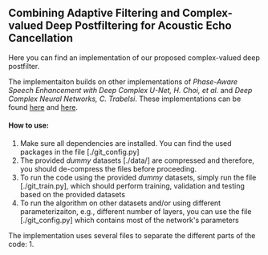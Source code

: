 
## Combining Adaptive Filtering and Complex-valued Deep Postfiltering for Acoustic Echo Cancellation 

Here you can find an implementation of our proposed complex-valued deep postfilter. 

The implementaiton builds on other implementations of *Phase-Aware Speech Enhancement with Deep Complex U-Net, H. Choi, et al.* and *Deep Complex Neural Networks, C. Trabelsi*. These implementations can be found [here](https://github.com/chanil1218/DCUnet.pytorch) and [here](https://github.com/ChihebTrabelsi/deep_complex_networks/tree/pytorch). 

#### How to use: 
1. Make sure all dependencies are installed. You can find the used packages in the file [./git_config.py]
2. The provided *dummy* datasets [./data/] are compressed and therefore, you should de-compress the files before proceeding. 
3. To run the code using the provided *dummy* datasets, simply run the file [./git_train.py], which should perform training, validation and testing based on the provided datasets
4. To run the algorithm on other datasets and/or using different parameterizaiton, e.g., different number of layers, you can use the file [./git_config.py] which contains most of the network's parameters

The implementation uses several files to separate the different parts of the code: 
1. 


